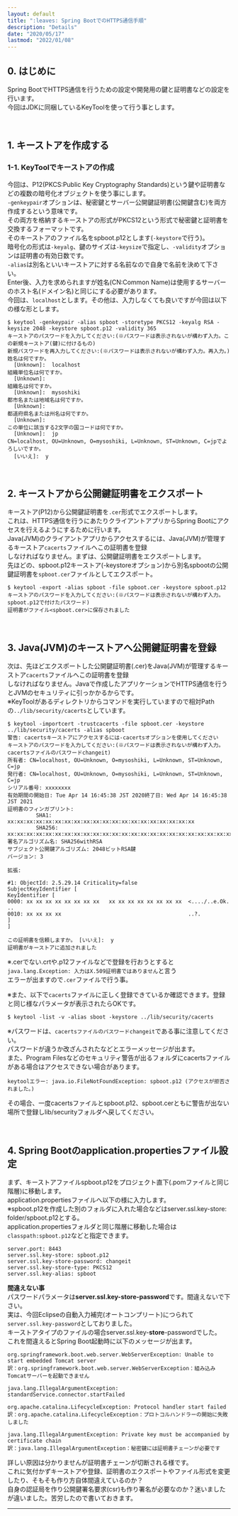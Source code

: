 ```yaml
---
layout: default
title: ":leaves: Spring BootでのHTTPS通信手順"
description: "Details"
date: "2020/05/17"
lastmod: "2022/01/08"
---
```


## 0. はじめに

Spring BootでHTTPS通信を行うための設定や開発用の鍵と証明書などの設定を行います。  
今回はJDKに同梱しているKeyToolを使って行う事とします。  

<br />

## 1. キーストアを作成する

### 1-1. KeyToolでキーストアの作成

今回は、P12(PKCS:Public Key Cryptography Standards)という鍵や証明書などの複数の暗号化オブジェクトを使う事にします。  
`-genkeypair`オプションは、秘密鍵とサーバー公開鍵証明書(公開鍵含む)を両方作成するという意味です。  
その両方を格納するキーストアの形式がPKCS12という形式で秘密鍵と証明書を交換するフォーマットです。  
そのキーストアのファイル名をspboot.p12とします(`-keystore`で行う)。  
暗号化の形式は`-keyalg`、鍵のサイズは`-keysize`で指定し、`-validity`オプションは証明書の有効日数です。  
`-alias`は別名といいキーストアに対する名前なので自身で名前を決めて下さい。  
Enter後、入力を求められますが姓名(CN:Common Name)は使用するサーバーのホスト名(ドメイン名)と同じにする必要があります。  
今回は、`localhost`とします。その他は、入力しなくても良いですが今回は以下の様な形とします。  

    $ keytool -genkeypair -alias spboot -storetype PKCS12 -keyalg RSA -keysize 2048 -keystore spboot.p12 -validity 365
    キーストアのパスワードを入力してください:(※パスワードは表示されないが構わず入力。この新規キーストア(鍵)に付けるもの)
    新規パスワードを再入力してください:(※パスワードは表示されないが構わず入力。再入力。)
    姓名は何ですか。
      [Unknown]:  localhost
    組織単位名は何ですか。
      [Unknown]:
    組織名は何ですか。
      [Unknown]:  mysoshiki
    都市名または地域名は何ですか。
      [Unknown]:
    都道府県名または州名は何ですか。
      [Unknown]:
    この単位に該当する2文字の国コードは何ですか。
      [Unknown]:  jp
    CN=localhost, OU=Unknown, O=mysoshiki, L=Unknown, ST=Unknown, C=jpでよろしいですか。
      [いいえ]:  y

<br />

## 2. キーストアから公開鍵証明書をエクスポート

キーストア(P12)から公開鍵証明書を`.cer`形式でエクスポートします。  
これは、HTTPS通信を行うにあたりクライアントアプリからSpring Bootにアクセスを行えるようにするために行います。  
Java(JVM)のクライアントアプリからアクセスするには、Java(JVM)が管理するキーストア`cacerts`ファイルへこの証明書を登録  
しなければなりません。まずは、公開鍵証明書をエクスポートします。  
先ほどの、spboot.p12キーストア(-keystoreオプション)から別名spbootの公開鍵証明書を`spboot.cer`ファイルとしてエクスポート。  

    $ keytool -export -alias spboot -file spboot.cer -keystore spboot.p12
    キーストアのパスワードを入力してください:(※パスワードは表示されないが構わず入力。spboot.p12で付けたパスワード)
    証明書がファイル<spboot.cer>に保存されました

<br />

## 3. Java(JVM)のキーストアへ公開鍵証明書を登録

次は、先ほどエクスポートした公開鍵証明書(.cer)をJava(JVM)が管理するキーストア`cacerts`ファイルへこの証明書を登録  
しなければなりません。Javaで作成したアプリケーションでHTTPS通信を行うとJVMのセキュリティに引っかかるからです。  
※KeyToolがあるディレクトリからコマンドを実行していますので相対Pathの`../lib/security/cacerts`としています。  

    $ keytool -importcert -trustcacerts -file spboot.cer -keystore ../lib/security/cacerts -alias spboot
    警告: cacertsキーストアにアクセスするには-cacertsオプションを使用してください
    キーストアのパスワードを入力してください:(※パスワードは表示されないが構わず入力。cacertsファイルのパスワードchangeit)
    所有者: CN=localhost, OU=Unknown, O=mysoshiki, L=Unknown, ST=Unknown, C=jp
    発行者: CN=localhost, OU=Unknown, O=mysoshiki, L=Unknown, ST=Unknown, C=jp
    シリアル番号: xxxxxxxx
    有効期間の開始日: Tue Apr 14 16:45:38 JST 2020終了日: Wed Apr 14 16:45:38 JST 2021
    証明書のフィンガプリント:
             SHA1: xx:xx:xx:xx:xx:xx:xx:xx:xx:xx:xx:xx:xx:xx:xx:xx:xx:xx:xx:xx
             SHA256: xx:xx:xx:xx:xx:xx:xx:xx:xx:xx:xx:xx:xx:xx:xx:xx:xx:xx:xx:xx:xx:xx:xx:xx:xx:xx:xx:xx:xx:xx:xx:xx
    署名アルゴリズム名: SHA256withRSA
    サブジェクト公開鍵アルゴリズム: 2048ビットRSA鍵
    バージョン: 3

    拡張:

    #1: ObjectId: 2.5.29.14 Criticality=false
    SubjectKeyIdentifier [
    KeyIdentifier [
    0000: xx xx xx xx xx xx xx xx   xx xx xx xx xx xx xx xx  <..../..e.Ok. ..
    0010: xx xx xx xx                                        ..?.
    ]
    ]

    この証明書を信頼しますか。 [いいえ]:  y
    証明書がキーストアに追加されました

※.cerでない.crtや.p12ファイルなどで登録を行おうとすると`java.lang.Exception: 入力はX.509証明書ではありません`と言う  
エラーが出ますので`.cer`ファイルで行う事。  

※また、以下で`cacerts`ファイルに正しく登録できているか確認できます。登録と同じ様なパラメータが表示されたらOKです。  

    $ keytool -list -v -alias sboot -keystore ../lib/security/cacerts

※パスワードは、`cacertsファイルのパスワードchangeit`である事に注意してください。  
パスワードが違うか改ざんされたなどとエラーメッセージが出ます。  
また、Program Filesなどのセキュリティ警告が出るフォルダにcacertsファイルがある場合はアクセスできない場合があります。  
```
keytoolエラー: java.io.FileNotFoundException: spboot.p12 (アクセスが拒否されました。)
```
その場合、一度cacertsファイルとspboot.p12、spboot.cerともに警告が出ない場所で登録しlib/securityフォルダへ戻してください。  

<br />

## 4. Spring Bootのapplication.propertiesファイル設定

まず、キーストアファイルspboot.p12をプロジェクト直下(.pomファイルと同じ階層)に移動します。  
application.propertiesファイルへ以下の様に入力します。  
※spboot.p12を作成した別のフォルダに入れた場合などはserver.ssl.key-store: folder/spboot.p12とする。  
application.propertiesフォルダと同じ階層に移動した場合は`classpath:spboot.p12`などと指定できます。  

    server.port: 8443
    server.ssl.key-store: spboot.p12
    server.ssl.key-store-password: changeit
    server.ssl.key-store-type: PKCS12
    server.ssl.key-alias: spboot

**間違えない事**  
パスワードパラメータは**server.ssl.key-store-password**です。間違えないで下さい。  
実は、今回Eclipseの自動入力補完(オートコンプリート)につられて`server.ssl.key-password`としておりました。  
キーストアタイプのファイルの場合server.ssl.key-**store**-passwordでした。  
これを間違えるとSpring Boot起動時に以下のメッセージが出ます。  

    org.springframework.boot.web.server.WebServerException: Unable to start embedded Tomcat server
    訳：org.springframework.boot.web.server.WebServerException：組み込みTomcatサーバーを起動できません

    java.lang.IllegalArgumentException: standardService.connector.startFailed

    org.apache.catalina.LifecycleException: Protocol handler start failed
    訳：org.apache.catalina.LifecycleException：プロトコルハンドラーの開始に失敗しました

    java.lang.IllegalArgumentException: Private key must be accompanied by certificate chain
    訳：java.lang.IllegalArgumentException：秘密鍵には証明書チェーンが必要です

詳しい原因は分かりませんが証明書チェーンが切断される様です。  
これに気付かずキーストアや登録、証明書のエクスポートやファイル形式を変更したり、そもそも作り方自体間違えているのか？  
自身の認証局を作り公開鍵署名要求(csr)も作り署名が必要なのか？迷いましたが違いました。苦労したので書いておきます。  

* * *
